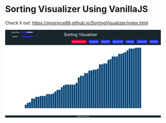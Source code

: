 # Sorting Visualizer Using VanillaJS

Check it out: https://mrprince88.github.io/SortingVisualizer/index.html

 ![Screenshot](Screenshot.png)
